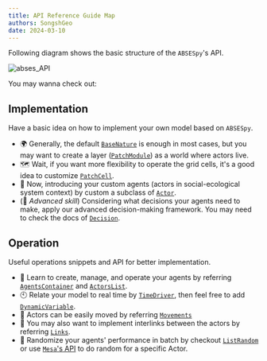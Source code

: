 ```yaml
---
title: API Reference Guide Map
authors: SongshGeo
date: 2024-03-10
---
```


Following diagram shows the basic structure of the `ABSESpy`'s API.

![abses_API](https://songshgeo-picgo-1302043007.cos.ap-beijing.myqcloud.com/uPic/abses_API.png)

You may wanna check out:

## Implementation

Have a basic idea on how to implement your own model based on `ABSESpy`.

- 🌍 Generally, the default [`BaseNature`](../api/nature.md) is enough in most cases, but you may want to create a layer ([`PatchModule`](../api/layer.md)) as a world where actors live.
- 🗺️ Wait, if you want more flexibility to operate the grid cells, it's a good idea to customize [`PatchCell`](../api/cells.md).
- 🤖 Now, introducing your custom agents (actors in social-ecological system context) by custom a subclass of [`Actor`](../api/agents.md).
- (🥷 *Advanced skill*) Considering what decisions your agents need to make, apply our advanced decision-making framework. You may need to check the docs of [`Decision`](../api/decisions.md).

## Operation

Useful operations snippets and API for better implementation.

- 📁 Learn to create, manage, and operate your agents by referring [`AgentsContainer`](../api/container.md) and [`ActorsList`](../api/sequences.md).
- 🕙 Relate your model to real time by [`TimeDriver`](../api/time.md), then feel free to add [`DynamicVariable`](../api/variables.md).
- 🚶 Actors can be easily moved by referring [`Movements`](../api/move.md)
- 🔗 You may also want to implement interlinks between the actors by referring [`Links`](../api/links.md).
- 🎲 Randomize your agents' performance in batch by checkout [`ListRandom`](../api/random.md) or use [`Mesa`'s API](https://mesa.readthedocs.io/en/stable/best-practices.html#randomization) to do random for a specific Actor.
